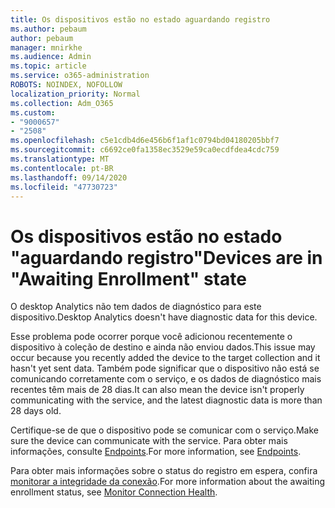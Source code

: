 ```yaml
---
title: Os dispositivos estão no estado aguardando registro
ms.author: pebaum
author: pebaum
manager: mnirkhe
ms.audience: Admin
ms.topic: article
ms.service: o365-administration
ROBOTS: NOINDEX, NOFOLLOW
localization_priority: Normal
ms.collection: Adm_O365
ms.custom:
- "9000657"
- "2508"
ms.openlocfilehash: c5e1cdb4d6e456b6f1af1c0794bd04180205bbf7
ms.sourcegitcommit: c6692ce0fa1358ec3529e59ca0ecdfdea4cdc759
ms.translationtype: MT
ms.contentlocale: pt-BR
ms.lasthandoff: 09/14/2020
ms.locfileid: "47730723"
---
```

# <a name="devices-are-in-awaiting-enrollment-state"></a><span data-ttu-id="de1b2-102">Os dispositivos estão no estado "aguardando registro"</span><span class="sxs-lookup"><span data-stu-id="de1b2-102">Devices are in "Awaiting Enrollment" state</span></span>

<span data-ttu-id="de1b2-103">O desktop Analytics não tem dados de diagnóstico para este dispositivo.</span><span class="sxs-lookup"><span data-stu-id="de1b2-103">Desktop Analytics doesn't have diagnostic data for this device.</span></span> 

<span data-ttu-id="de1b2-104">Esse problema pode ocorrer porque você adicionou recentemente o dispositivo à coleção de destino e ainda não enviou dados.</span><span class="sxs-lookup"><span data-stu-id="de1b2-104">This issue may occur because you recently added the device to the target collection and it hasn't yet sent data.</span></span> <span data-ttu-id="de1b2-105">Também pode significar que o dispositivo não está se comunicando corretamente com o serviço, e os dados de diagnóstico mais recentes têm mais de 28 dias.</span><span class="sxs-lookup"><span data-stu-id="de1b2-105">It can also mean the device isn't properly communicating with the service, and the latest diagnostic data is more than 28 days old.</span></span>

<span data-ttu-id="de1b2-106">Certifique-se de que o dispositivo pode se comunicar com o serviço.</span><span class="sxs-lookup"><span data-stu-id="de1b2-106">Make sure the device can communicate with the service.</span></span> <span data-ttu-id="de1b2-107">Para obter mais informações, consulte [Endpoints](https://docs.microsoft.com/configmgr/desktop-analytics/enable-data-sharing#endpoints).</span><span class="sxs-lookup"><span data-stu-id="de1b2-107">For more information, see [Endpoints](https://docs.microsoft.com/configmgr/desktop-analytics/enable-data-sharing#endpoints).</span></span>

<span data-ttu-id="de1b2-108">Para obter mais informações sobre o status do registro em espera, confira [monitorar a integridade da conexão](https://docs.microsoft.com/configmgr/desktop-analytics/monitor-connection-health#awaiting-enrollment).</span><span class="sxs-lookup"><span data-stu-id="de1b2-108">For more information about the awaiting enrollment status, see [Monitor Connection Health](https://docs.microsoft.com/configmgr/desktop-analytics/monitor-connection-health#awaiting-enrollment).</span></span>